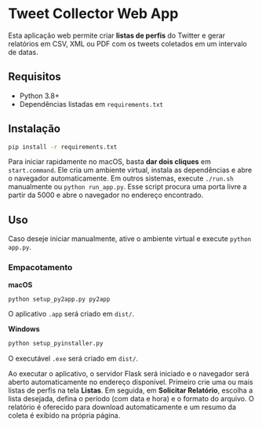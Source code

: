 # Tweet Collector Web App

Esta aplicação web permite criar **listas de perfis** do Twitter e gerar relatórios em CSV, XML ou PDF com os tweets coletados em um intervalo de datas.

## Requisitos

- Python 3.8+
- Dependências listadas em `requirements.txt`

## Instalação

```bash
pip install -r requirements.txt
```

Para iniciar rapidamente no macOS, basta **dar dois cliques** em `start.command`.
Ele cria um ambiente virtual, instala as dependências e abre o navegador
automaticamente. Em outros sistemas, execute `./run.sh` manualmente ou
`python run_app.py`. Esse script procura uma porta livre a partir da 5000 e abre
o navegador no endereço encontrado.

## Uso

Caso deseje iniciar manualmente, ative o ambiente virtual e execute `python app.py`.

### Empacotamento

**macOS**

```bash
python setup_py2app.py py2app
```

O aplicativo `.app` será criado em `dist/`.

**Windows**

```bash
python setup_pyinstaller.py
```

O executável `.exe` será criado em `dist/`.

Ao executar o aplicativo, o servidor Flask será iniciado e o navegador será
aberto automaticamente no endereço disponível. Primeiro crie uma ou mais listas
de perfis na tela **Listas**. Em seguida, em **Solicitar Relatório**, escolha a
lista desejada, defina o período (com data e hora) e o formato do arquivo. O
relatório é oferecido para download automaticamente e um resumo da coleta é
exibido na própria página.
